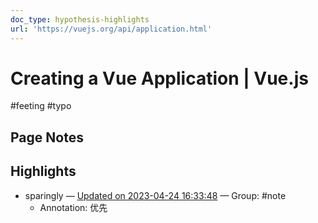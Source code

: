 ```yaml
---
doc_type: hypothesis-highlights
url: 'https://vuejs.org/api/application.html'
---
```

# Creating a Vue Application | Vue.js

#feeting #typo
## Page Notes
## Highlights
- sparingly — [Updated on 2023-04-24 16:33:48](https://hyp.is/vAQeFuJ6Ee2TFAOgUJbDHg/vuejs.org/api/application.html) — Group: #note
    - Annotation: 优先


